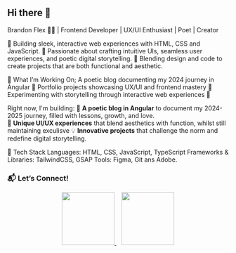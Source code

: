 ## Hi there 👋

Brandon Flex 👨‍💻 | Frontend Developer | UX/UI Enthusiast | Poet | Creator

🚀 Building sleek, interactive web experiences with HTML, CSS and JavaScript.
📌 Passionate about crafting intuitive UIs, seamless user experiences, and poetic digital storytelling.
🎨 Blending design and code to create projects that are both functional and aesthetic.

🔹 What I’m Working On;
A poetic blog documenting my 2024 journey in Angular 🌿
Portfolio projects showcasing UX/UI and frontend mastery 🎨
Experimenting with storytelling through interactive web experiences 📖

Right now, I'm building: 
🚀 **A poetic blog in Angular** to document my 2024-2025 journey, filled with lessons, growth, and love.  
🎨 **Unique UI/UX experiences** that blend aesthetics with function, whilst still maintaining exculisve 
💡 **Innovative projects** that challenge the norm and redefine digital storytelling.  

🔹 Tech Stack
Languages: HTML, CSS, JavaScript, TypeScript
Frameworks & Libraries: TailwindCSS, GSAP
Tools: Figma, Git ans Adobe.

### 📬 Let’s Connect!  

<p align="center">
  <a href="https://www.instagram.com/" target="_blank">
    <img src="https://upload.wikimedia.org/wikipedia/commons/e/e7/Instagram_logo_2016.svg" width="120">
  </a>
  &nbsp;&nbsp;
  <a href="https://www.linkedin.com/in/flex-brandon-39494128b?lipi=urn%3Ali%3Apage%3Ad_flagship3_profile_view_base_contact_details%3BSBBkufigTUeuiMYvc0pDRQ%3D%3D" target="_blank">
    <img src="https://upload.wikimedia.org/wikipedia/commons/c/ca/LinkedIn_logo_initials.png" width="120">
  </a>
</p>
